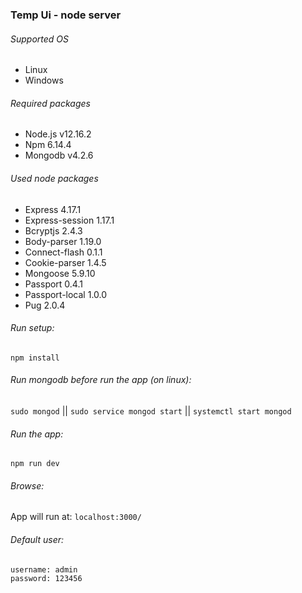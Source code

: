 ### Temp Ui - node server

###### Supported OS
- Linux
- Windows 

###### Required packages
- Node.js          v12.16.2
- Npm              6.14.4
- Mongodb          v4.2.6

###### Used node packages
- Express          4.17.1 
- Express-session  1.17.1
- Bcryptjs         2.4.3 
- Body-parser      1.19.0 
- Connect-flash    0.1.1
- Cookie-parser    1.4.5 
- Mongoose         5.9.10 
- Passport         0.4.1
- Passport-local   1.0.0 
- Pug              2.0.4

###### Run setup:
`npm install`
###### Run mongodb before run the app (on linux):
`sudo mongod` || `sudo service mongod start` || `systemctl start mongod`
###### Run the app:
`npm run dev`
###### Browse:
App will run at: `localhost:3000/`
###### Default user:
`username: admin`  
`password: 123456`
